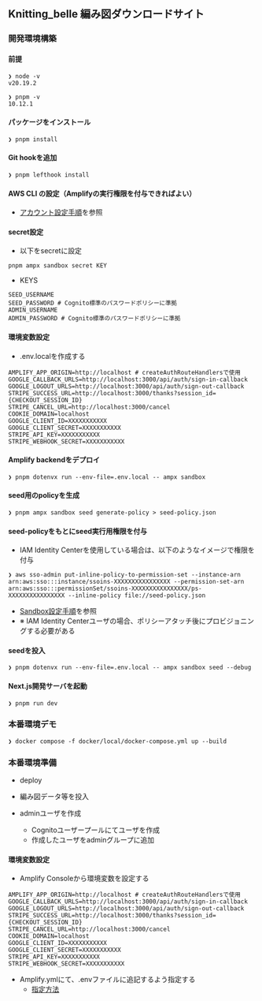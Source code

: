 ## Knitting_belle 編み図ダウンロードサイト
### 開発環境構築
#### 前提
```
❯ node -v
v20.19.2
```

```
❯ pnpm -v
10.12.1
```

#### パッケージをインストール
```
❯ pnpm install
```

#### Git hookを追加
```
❯ pnpm lefthook install
```

#### AWS CLI の設定（Amplifyの実行権限を付与できればよい）
- [アカウント設定手順](https://docs.amplify.aws/react/start/account-setup/)を参照


#### secret設定
- 以下をsecretに設定
```
pnpm ampx sandbox secret KEY
```
- KEYS
```
SEED_USERNAME
SEED_PASSWORD # Cognito標準のパスワードポリシーに準拠
ADMIN_USERNAME
ADMIN_PASSWORD # Cognito標準のパスワードポリシーに準拠

```

#### 環境変数設定
- .env.localを作成する
```
AMPLIFY_APP_ORIGIN=http://localhost # createAuthRouteHandlersで使用
GOOGLE_CALLBACK_URLS=http://localhost:3000/api/auth/sign-in-callback
GOOGLE_LOGOUT_URLS=http://localhost:3000/api/auth/sign-out-callback
STRIPE_SUCCESS_URL=http://localhost:3000/thanks?session_id={CHECKOUT_SESSION_ID}
STRIPE_CANCEL_URL=http://localhost:3000/cancel
COOKIE_DOMAIN=localhost
GOOGLE_CLIENT_ID=XXXXXXXXXXX
GOOGLE_CLIENT_SECRET=XXXXXXXXXXX
STRIPE_API_KEY=XXXXXXXXXXX
STRIPE_WEBHOOK_SECRET=XXXXXXXXXXX
```

#### Amplify backendをデプロイ
```
❯ pnpm dotenvx run --env-file=.env.local -- ampx sandbox
```

#### seed用のpolicyを生成
```
❯ pnpm ampx sandbox seed generate-policy > seed-policy.json
```

#### seed-policyをもとにseed実行用権限を付与
- IAM Identity Centerを使用している場合は、以下のようなイメージで権限を付与
```
❯ aws sso-admin put-inline-policy-to-permission-set --instance-arn arn:aws:sso:::instance/ssoins-XXXXXXXXXXXXXXXX --permission-set-arn arn:aws:sso:::permissionSet/ssoins-XXXXXXXXXXXXXXXX/ps-XXXXXXXXXXXXXXXX --inline-policy file://seed-policy.json
```
- [Sandbox設定手順](https://docs.amplify.aws/react/deploy-and-host/sandbox-environments/seed/)を参照
- ※ IAM Identity Centerユーザの場合、ポリシーアタッチ後にプロビジョニングする必要がある

#### seedを投入
```
❯ pnpm dotenvx run --env-file=.env.local -- ampx sandbox seed --debug
```

#### Next.js開発サーバを起動
```
❯ pnpm run dev
```


### 本番環境デモ
```
❯ docker compose -f docker/local/docker-compose.yml up --build
```


### 本番環境準備

- deploy

- 編み図データ等を投入

- adminユーザを作成
    - Cognitoユーザープールにてユーザを作成
    - 作成したユーザをadminグループに追加

#### 環境変数設定
- Amplify Consoleから環境変数を設定する
```
AMPLIFY_APP_ORIGIN=http://localhost # createAuthRouteHandlersで使用
GOOGLE_CALLBACK_URLS=http://localhost:3000/api/auth/sign-in-callback
GOOGLE_LOGOUT_URLS=http://localhost:3000/api/auth/sign-out-callback
STRIPE_SUCCESS_URL=http://localhost:3000/thanks?session_id={CHECKOUT_SESSION_ID}
STRIPE_CANCEL_URL=http://localhost:3000/cancel
COOKIE_DOMAIN=localhost
GOOGLE_CLIENT_ID=XXXXXXXXXXX
GOOGLE_CLIENT_SECRET=XXXXXXXXXXX
STRIPE_API_KEY=XXXXXXXXXXX
STRIPE_WEBHOOK_SECRET=XXXXXXXXXXX
```

- Amplify.ymlにて、.envファイルに追記するよう指定する
    - [指定方法](https://docs.amplify.aws/nextjs/deploy-and-host/fullstack-branching/secrets-and-vars/#branch-environment-2)